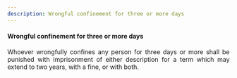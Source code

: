 ```yaml
---
description: Wrongful confinement for three or more days
---
```


#### Wrongful confinement for three or more days
<div style="text-align: justify">

Whoever wrongfully confines any person for three days or more shall be punished with imprisonment of either description for a term which may extend to two years, with a fine, or with both.

</div>
